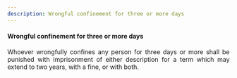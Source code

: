 ```yaml
---
description: Wrongful confinement for three or more days
---
```


#### Wrongful confinement for three or more days
<div style="text-align: justify">

Whoever wrongfully confines any person for three days or more shall be punished with imprisonment of either description for a term which may extend to two years, with a fine, or with both.

</div>
